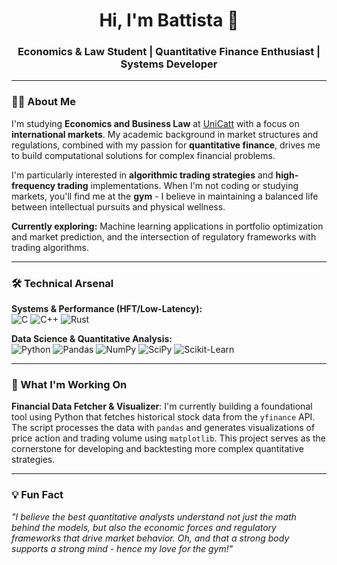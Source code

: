 <h1 align="center">Hi, I'm Battista 👋</h1>
<h3 align="center">Economics & Law Student | Quantitative Finance Enthusiast | Systems Developer</h3>

---

### 👨‍💻 About Me

I'm studying **Economics and Business Law** at [UniCatt](https://www.unicatt.it/) with a focus on **international markets**. My academic background in market structures and regulations, combined with my passion for **quantitative finance**, drives me to build computational solutions for complex financial problems.

I'm particularly interested in **algorithmic trading strategies** and **high-frequency trading** implementations. When I'm not coding or studying markets, you'll find me at the **gym** - I believe in maintaining a balanced life between intellectual pursuits and physical wellness.

**Currently exploring:** Machine learning applications in portfolio optimization and market prediction, and the intersection of regulatory frameworks with trading algorithms.

---

### 🛠️ Technical Arsenal

<p align="left">
  <strong>Systems & Performance (HFT/Low-Latency):</strong><br>
  <img src="https://img.shields.io/badge/C-A8B9CC?style=for-the-badge&logo=c&logoColor=white" alt="C"/>
  <img src="https://img.shields.io/badge/C%2B%2B-00599C?style=for-the-badge&logo=c%2B%2B&logoColor=white" alt="C++"/>
  <img src="https://img.shields.io/badge/Rust-000000?style=for-the-badge&logo=rust&logoColor=white" alt="Rust"/>
</p>

<p align="left">
  <strong>Data Science & Quantitative Analysis:</strong><br>
  <img src="https://img.shields.io/badge/Python-3776AB?style=for-the-badge&logo=python&logoColor=white" alt="Python"/>
  <img src="https://img.shields.io/badge/Pandas-150458?style=for-the-badge&logo=pandas&logoColor=white" alt="Pandas"/>
  <img src="https://img.shields.io/badge/NumPy-013243?style=for-the-badge&logo=numpy&logoColor=white" alt="NumPy"/>
  <img src="https://img.shields.io/badge/SciPy-8CAAE6?style=for-the-badge&logo=scipy&logoColor=white" alt="SciPy"/>
  <img src="https://img.shields.io/badge/Scikit--Learn-F7931E?style=for-the-badge&logo=scikit-learn&logoColor=white" alt="Scikit-Learn"/>
</p>

---

### 🎯 What I'm Working On

**Financial Data Fetcher & Visualizer**: I'm currently building a foundational tool using Python that fetches historical stock data from the `yfinance` API. The script processes the data with `pandas` and generates visualizations of price action and trading volume using `matplotlib`. This project serves as the cornerstone for developing and backtesting more complex quantitative strategies.

---

### 💡 Fun Fact

*"I believe the best quantitative analysts understand not just the math behind the models, but also the economic forces and regulatory frameworks that drive market behavior. Oh, and that a strong body supports a strong mind - hence my love for the gym!"*
